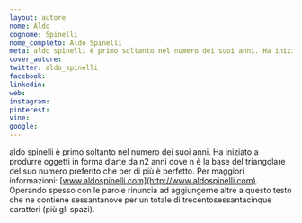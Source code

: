 ```yaml
---
layout: autore
nome: Aldo
cognome: Spinelli
nome_completo: Aldo Spinelli
meta: aldo spinelli è primo soltanto nel numero dei suoi anni. Ha iniziato a produrre oggetti in forma d’arte da n2 anni dove n è la base del triangolare del suo numero preferito che per di più è perfetto. Per maggiori informazioni: www.aldospinelli.com. Operando spesso con le parole rinuncia ad aggiungerne altre a questo testo che ne contiene sessantanove per un totale di trecentosessantacinque caratteri (più gli spazi).
cover_autore:
twitter: aldo_spinelli
facebook:
linkedin:
web:
instagram:
pinterest:
vine:
google:
---
```

aldo spinelli è primo soltanto nel numero dei suoi anni. Ha iniziato a produrre oggetti in forma d’arte da n2 anni dove n è la base del triangolare del suo numero preferito che per di più è perfetto. Per maggiori informazioni: [www.aldospinelli.com](http://www.aldospinelli.com). Operando spesso con le parole rinuncia ad aggiungerne altre a questo testo che ne contiene sessantanove per un totale di trecentosessantacinque caratteri (più gli spazi).
